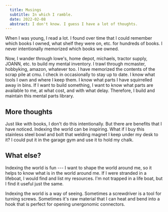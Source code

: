 ```yaml
---
  title: Musings
  subtitle: In which I ramble.
  date: 2022-02-08
  abstract: I don't know. I guess I have a lot of thoughts.
---
```


When I was young, I read a lot.
I found over time that I could remember which books I owned, what shelf they were on, etc. for hundreds of books.
I never intentionally memorized which books we owned.

Now, I wander through lowe's, home depot, michaels, tractor supply, JOANN, etc. to build my mental inventory.
I trawl through mcmaster, hobbyking, amazon, whatever too.
I have memorized the contents of the scrap pile at cmu. I check in occasionally to stay up to date.
I know what tools I own and where I keep them. I know what parts I have squirrelled away in bins.
If I want to build something, I want to know what parts are available to me, at what cost, and with what delay.
Therefore, I build and maintain this mental parts library.

## More thoughts

Just like with books, I don't do this intentionally. But there are benefits that I have noticed.
Indexing the world can be inspiring. What if I buy this stainless steel bowl and bolt that welding magnet I keep under my desk to it? I could put it in the garage gym and use it to hold my chalk.

## What else?

Indexing the world is fun --- I want to shape the world around me, so it helps to know what is in the world around me.
If I were stranded in a lifeboat, I would find and list my resources. I'm not trapped in a life boat, but I find it useful just the same.

Indexing the world is a way of seeing. Sometimes a screwdriver is a tool for turning screws. Sometimes it's raw material that I can heat and bend into a hook that is perfect for opening unergonomic connectors.

